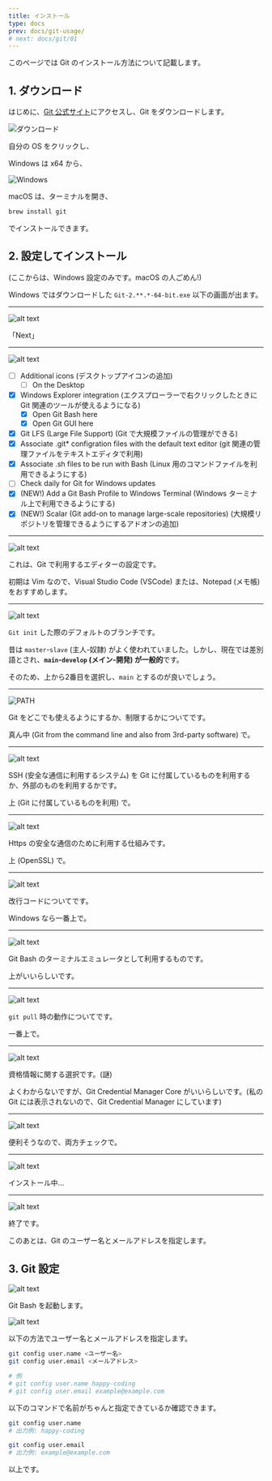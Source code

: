 ```yaml
---
title: インストール
type: docs
prev: docs/git-usage/
# next: docs/git/01
---
```


このページでは Git のインストール方法について記載します。

## 1. ダウンロード

はじめに、[Git 公式サイト](https://git-scm.com/downloads)にアクセスし、Git をダウンロードします。

![ダウンロード](01-01.png)

自分の OS をクリックし、

Windows は x64 から、

![Windows](01-02-win.png)

macOS は、ターミナルを開き、

```sh
brew install git
```

でインストールできます。

## 2. 設定してインストール

(ここからは、Windows 設定のみです。macOS の人ごめん!)

Windows ではダウンロードした `Git-2.**.*-64-bit.exe` 以下の画面が出ます。

---

![alt text](01-03.png)

「Next」

---

![alt text](01-04.png)

- [ ] Additional icons (デスクトップアイコンの追加)
  - [ ] On the Desktop
- [x] Windows Explorer integration (エクスプローラーで右クリックしたときに Git 関連のツールが使えるようになる)
  - [x] Open Git Bash here
  - [x] Open Git GUI here
- [x] Git LFS (Large File Support) (Git で大規模ファイルの管理ができる)
- [x] Associate .git* configration files with the default text editor (git 関連の管理ファイルをテキストエディタで利用)
- [x] Associate .sh files to be run with Bash (Linux 用のコマンドファイルを利用できるようにする)
- [ ] Check daily for Git for Windows updates
- [x] (NEW!) Add a Git Bash Profile to Windows Terminal (Windows ターミナル上で利用できるようにする)
- [x] (NEW!) Scalar (Git add-on to manage large-scale repositories) (大規模リポジトリを管理できるようにするアドオンの追加)

---

![alt text](01-05.png)

これは、Git で利用するエディターの設定です。

初期は Vim なので、Visual Studio Code (VSCode) または、Notepad (メモ帳) をおすすめします。

---

![alt text](01-06.png)

`Git init` した際のデフォルトのブランチです。

昔は `master`-`slave` (主人-奴隷) がよく使われていました。しかし、現在では差別語とされ、**`main`-`develop` (メイン-開発) が一般的**です。

そのため、上から2番目を選択し、`main` とするのが良いでしょう。

---

![PATH](01-07.png)

Git をどこでも使えるようにするか、制限するかについてです。

真ん中 (Git from the command line and also from 3rd-party software) で。

---

![alt text](01-08.png)

SSH (安全な通信に利用するシステム) を Git に付属しているものを利用するか、外部のものを利用するかです。

上 (Git に付属しているものを利用) で。

---

![alt text](01-09.png)

Https の安全な通信のために利用する仕組みです。

上 (OpenSSL) で。

---

![alt text](01-10.png)

改行コードについてです。

Windows なら一番上で。

---

![alt text](01-11.png)

Git Bash のターミナルエミュレータとして利用するものです。

上がいいらしいです。

---

![alt text](01-12.png)

`git pull` 時の動作についてです。

一番上で。

---

![alt text](01-13.png)

資格情報に関する選択です。(謎)

よくわからないですが、Git Credential Manager Core がいいらしいです。(私の Git には表示されないので、Git Credential Manager にしています)

---

![alt text](01-14.png)

便利そうなので、両方チェックで。

---

![alt text](01-15.png)

インストール中…

---

![alt text](01-16.png)

終了です。

このあとは、Git のユーザー名とメールアドレスを指定します。

## 3. Git 設定

![alt text](01-17.png)

Git Bash を起動します。

![alt text](01-18.png)

以下の方法でユーザー名とメールアドレスを指定します。

```sh
git config user.name <ユーザー名>
git config user.email <メールアドレス>

# 例
# git config user.name happy-coding
# git config user.email example@example.com
```

以下のコマンドで名前がちゃんと指定できているか確認できます。

```sh
git config user.name
# 出力例: happy-coding

git config user.email
# 出力例: example@example.com
```

以上です。
